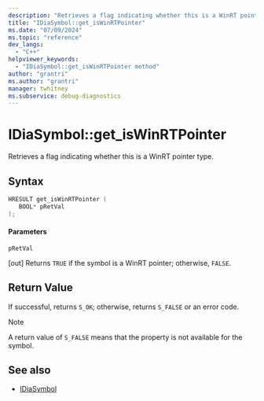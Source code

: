 ```yaml
---
description: "Retrieves a flag indicating whether this is a WinRT pointer type."
title: "IDiaSymbol::get_isWinRTPointer"
ms.date: "07/09/2024"
ms.topic: "reference"
dev_langs:
  - "C++"
helpviewer_keywords:
  - "IDiaSymbol::get_isWinRTPointer method"
author: "grantri"
ms.author: "grantri"
manager: twhitney
ms.subservice: debug-diagnostics
---
```


# IDiaSymbol::get_isWinRTPointer

Retrieves a flag indicating whether this is a WinRT pointer type.

## Syntax

```C++
HRESULT get_isWinRTPointer ( 
   BOOL* pRetVal
);
```

#### Parameters

 `pRetVal`

[out] Returns `TRUE` if the symbol is a WinRT pointer; otherwise, `FALSE`.

## Return Value

 If successful, returns `S_OK`; otherwise, returns `S_FALSE` or an error code.

> [!NOTE]
> A return value of `S_FALSE` means that the property is not available for the symbol.

## See also
- [IDiaSymbol](../../debugger/debug-interface-access/idiasymbol.md)
